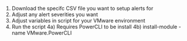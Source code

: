 1) Download the specifc CSV file you want to setup alerts for
2) Adjust any alert severities you want
3) Adjust variables in script for your VMware environment
4) Run the script
  4a) Requires PowerCLI to be install
  4b) install-module -name VMware.PowerCLI

